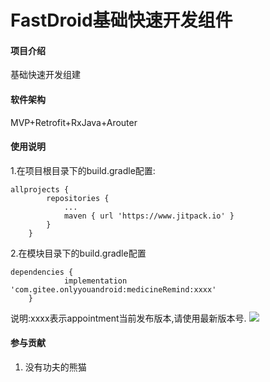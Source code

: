 # FastDroid基础快速开发组件

#### 项目介绍
基础快速开发组建

#### 软件架构
MVP+Retrofit+RxJava+Arouter



#### 使用说明

1.在项目根目录下的build.gradle配置:

```
allprojects {
		repositories {
			...
			maven { url 'https://www.jitpack.io' }
		}
	}
```
2.在模块目录下的build.gradle配置
```
dependencies {
	        implementation 'com.gitee.onlyyouandroid:medicineRemind:xxxx'
	}
```
说明:xxxx表示appointment当前发布版本,请使用最新版本号.
[![](https://jitpack.io/v/JAYAndroid/FastDroid.svg)](https://jitpack.io/#JAYAndroid/FastDroid)
</br>

#### 参与贡献

1. 没有功夫的熊猫
